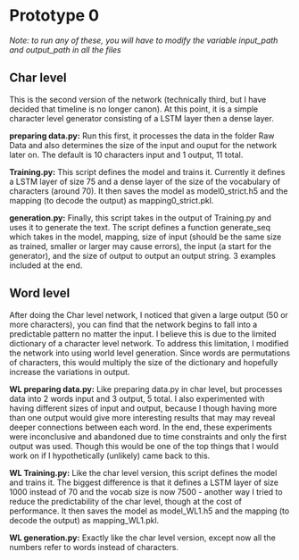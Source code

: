 # Prototype 0
*Note: to run any of these, you will have to modify the variable input_path and output_path in all the files* 
## Char level
This is the second version of the network (technically third, but I have decided that timeline is no longer canon). At this point, it is a simple character level generator consisting of a LSTM layer then a dense layer. 

**preparing data.py:** Run this first, it processes the data in the folder Raw Data and also determines the size of the input and ouput for the network later on. The default is 10 characters input and 1 output, 11 total.

**Training.py:** This script defines the model and trains it. Currently it defines a LSTM layer of size 75 and a dense layer of the size of the vocabulary of characters (around 70). It then saves the model as model0_strict.h5 and the mapping (to decode the output) as mapping0_strict.pkl.

**generation.py:** Finally, this script takes in the output of Training.py and uses it to generate the text. The script defines a function generate_seq which takes in the model, mapping, size of input (should be the same size as trained, smaller or larger may cause errors), the input (a start for the generator), and the size of output to output an output string. 3 examples included at the end.

## Word level
After doing the Char level network, I noticed that given a large output (50 or more characters), you can find that the network begins to fall into a predictable pattern no matter the input. I believe this is due to the limited dictionary of a character level network. To address this limitation, I modified the network into using world level generation. Since words are permutations of characters, this would multiply the size of the dictionary and hopefully increase the variations in output.

**WL preparing data.py:** Like preparing data.py in char level, but processes data into 2 words input and 3 output, 5 total. I also experimented with having different sizes of input and output, because I though having more than one output would give more interesting results that may may reveal deeper connections between each word. In the end, these experiments were inconclusive and abandoned due to time constraints and only the first output was used. Though this would be one of the top things that I would work on if I hypothetically (unlikely) came back to this. 

**WL Training.py:** Like the char level version, this script defines the model and trains it. The biggest difference is that it defines a LSTM layer of size 1000 instead of 70 and the vocab size is now 7500 - another way I tried to reduce the predictability of the char level, though at the cost of performance. It then saves the model as model_WL1.h5 and the mapping (to decode the output) as mapping_WL1.pkl.

**WL generation.py:** Exactly like the char level version, except now all the numbers refer to words instead of characters.

